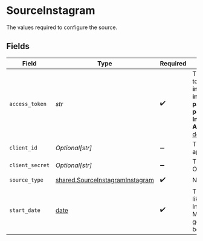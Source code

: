 # SourceInstagram

The values required to configure the source.


## Fields

| Field                                                                                                                                                                                                                                                                                                                 | Type                                                                                                                                                                                                                                                                                                                  | Required                                                                                                                                                                                                                                                                                                              | Description                                                                                                                                                                                                                                                                                                           | Example                                                                                                                                                                                                                                                                                                               |
| --------------------------------------------------------------------------------------------------------------------------------------------------------------------------------------------------------------------------------------------------------------------------------------------------------------------- | --------------------------------------------------------------------------------------------------------------------------------------------------------------------------------------------------------------------------------------------------------------------------------------------------------------------- | --------------------------------------------------------------------------------------------------------------------------------------------------------------------------------------------------------------------------------------------------------------------------------------------------------------------- | --------------------------------------------------------------------------------------------------------------------------------------------------------------------------------------------------------------------------------------------------------------------------------------------------------------------- | --------------------------------------------------------------------------------------------------------------------------------------------------------------------------------------------------------------------------------------------------------------------------------------------------------------------- |
| `access_token`                                                                                                                                                                                                                                                                                                        | *str*                                                                                                                                                                                                                                                                                                                 | :heavy_check_mark:                                                                                                                                                                                                                                                                                                    | The value of the access token generated with <b>instagram_basic, instagram_manage_insights, pages_show_list, pages_read_engagement, Instagram Public Content Access</b> permissions. See the <a href="https://docs.airbyte.com/integrations/sources/instagram/#step-1-set-up-instagram">docs</a> for more information |                                                                                                                                                                                                                                                                                                                       |
| `client_id`                                                                                                                                                                                                                                                                                                           | *Optional[str]*                                                                                                                                                                                                                                                                                                       | :heavy_minus_sign:                                                                                                                                                                                                                                                                                                    | The Client ID for your Oauth application                                                                                                                                                                                                                                                                              |                                                                                                                                                                                                                                                                                                                       |
| `client_secret`                                                                                                                                                                                                                                                                                                       | *Optional[str]*                                                                                                                                                                                                                                                                                                       | :heavy_minus_sign:                                                                                                                                                                                                                                                                                                    | The Client Secret for your Oauth application                                                                                                                                                                                                                                                                          |                                                                                                                                                                                                                                                                                                                       |
| `source_type`                                                                                                                                                                                                                                                                                                         | [shared.SourceInstagramInstagram](../../models/shared/sourceinstagraminstagram.md)                                                                                                                                                                                                                                    | :heavy_check_mark:                                                                                                                                                                                                                                                                                                    | N/A                                                                                                                                                                                                                                                                                                                   |                                                                                                                                                                                                                                                                                                                       |
| `start_date`                                                                                                                                                                                                                                                                                                          | [date](https://docs.python.org/3/library/datetime.html#date-objects)                                                                                                                                                                                                                                                  | :heavy_check_mark:                                                                                                                                                                                                                                                                                                    | The date from which you'd like to replicate data for User Insights, in the format YYYY-MM-DDT00:00:00Z. All data generated after this date will be replicated.                                                                                                                                                        | 2017-01-25T00:00:00Z                                                                                                                                                                                                                                                                                                  |